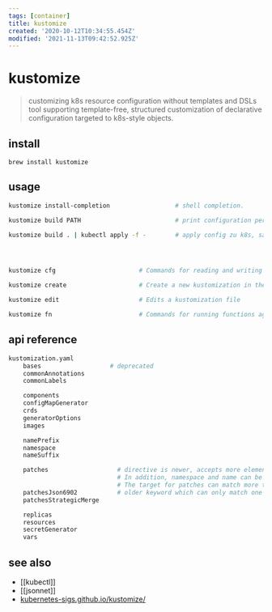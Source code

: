 ```yaml
---
tags: [container]
title: kustomize
created: '2020-10-12T10:34:55.454Z'
modified: '2021-11-13T09:42:52.925Z'
---
```


# kustomize

> customizing k8s resource configuration without templates and DSLs
> tool supporting template-free, structured customization of declarative configuration targeted to k8s-style objects.

## install

`brew install kustomize`

## usage

```sh
kustomize install-completion                  # shell completion.

kustomize build PATH                          # print configuration per contents of kustomization.yaml

kustomize build . | kubectl apply -f -        # apply config zu k8s, same as `kubectl apply -k`




kustomize cfg                       # Commands for reading and writing configuration.

kustomize create                    # Create a new kustomization in the current directory

kustomize edit                      # Edits a kustomization file

kustomize fn                        # Commands for running functions against configuration.
```

## api reference

```sh
kustomization.yaml
    bases                   # deprecated
    commonAnnotations
    commonLabels

    components
    configMapGenerator
    crds
    generatorOptions
    images

    namePrefix
    namespace
    nameSuffix

    patches                   # directive is newer, accepts more elements (annotation selector and label selector). 
                              # In addition, namespace and name can be regexes. 
                              # The target for patches can match more than one resource, all of which will be patched.
    patchesJson6902           # older keyword which can only match one resource via target (no wildcards), and accepts only Gvk, namespace, and name.
    patchesStrategicMerge

    replicas
    resources
    secretGenerator
    vars
```

## see also

- [[kubectl]]
- [[jsonnet]]
- [kubernetes-sigs.github.io/kustomize/](https://kubernetes-sigs.github.io/kustomize/)

